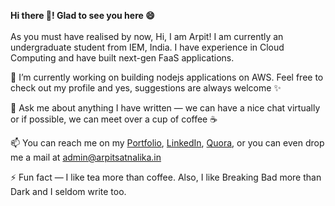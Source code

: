 **Hi there 👋! Glad to see you here 😄**<br><br>
As you must have realised by now, Hi, I am Arpit! I am currently an undergraduate student from IEM, India. I have experience in Cloud Computing and have built next-gen FaaS applications.

🔭 I’m currently working on building nodejs applications on AWS. Feel free to check out my profile and yes, suggestions are always welcome ✨

💬 Ask me about anything I have written ⁠— we can have a nice chat virtually or if possible, we can meet over a cup of coffee ☕

📫 You can reach me on my [Portfolio](https://www.arpitsatnalika.in), [LinkedIn](https://www.linkedin.com/in/arpit-satnalika), [Quora](https://www.quora.com/profile/Arpit-Satnalika), or you can even drop me a mail at admin@arpitsatnalika.in

⚡ Fun fact — I like tea more than coffee. Also, I like Breaking Bad more than Dark and I seldom write too.

